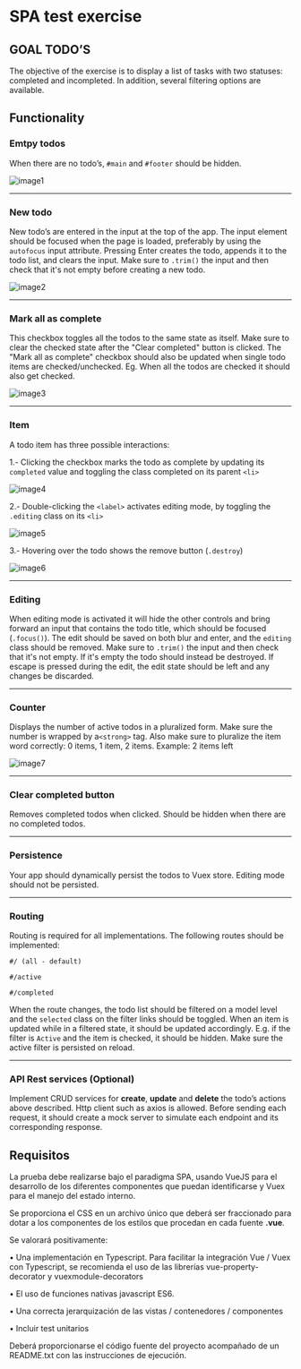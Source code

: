 # SPA test exercise

## GOAL TODO’S

The objective of the exercise is to display a list of tasks with two statuses: completed and incompleted. In addition, several filtering options are available.

## Functionality

### Emtpy todos

When there are no todo’s, `#main` and `#footer` should be hidden.

![image1](./docs-images/image1.png)

---

### New todo

New todo’s are entered in the input at the top of the app. The input element should be
focused when the page is loaded, preferably by using the `autofocus` input attribute. Pressing
Enter creates the todo, appends it to the todo list, and clears the input. Make sure to `.trim()`
the input and then check that it's not empty before creating a new todo.

![image2](./docs-images/image2.png)

---

### Mark all as complete

This checkbox toggles all the todos to the same state as itself. Make sure to clear the checked
state after the "Clear completed" button is clicked. The "Mark all as complete" checkbox
should also be updated when single todo items are checked/unchecked. Eg. When all the todos
are checked it should also get checked.

![image3](./docs-images/image3.png)

---

### Item

A todo item has three possible interactions:

1.- Clicking the checkbox marks the todo as complete by updating its `completed` value and toggling the class completed on its parent `<li>`

![image4](./docs-images/image4.png)

2.- Double-clicking the `<label>` activates editing mode, by toggling the `.editing` class on its `<li>`

![image5](./docs-images/image5.png)

3.- Hovering over the todo shows the remove button (`.destroy`)

![image6](./docs-images/image6.png)

---

### Editing

When editing mode is activated it will hide the other controls and bring forward an input that contains the todo title, which should be focused (`.focus()`). The edit should be saved on both blur and enter, and the `editing` class should be removed. Make sure to `.trim()` the input and then check that it's not empty. If it's empty the todo should instead be destroyed. If escape is pressed during the edit, the edit state should be left and any changes be discarded.

---

### Counter

Displays the number of active todos in a pluralized form. Make sure the number is wrapped by a`<strong>` tag. Also make sure to pluralize the item word correctly: 0 items, 1 item, 2 items. Example: 2 items left

![image7](./docs-images/image7.png)

---

### Clear completed button

Removes completed todos when clicked. Should be hidden when there are no completed todos.

---

### Persistence

Your app should dynamically persist the todos to Vuex store. Editing mode should not be persisted.

---

### Routing

Routing is required for all implementations. The following routes should be implemented:

`#/ (all - default)`

`#/active`

`#/completed`

When the route changes, the todo list should be filtered on a model level and the `selected` class on the filter links should be toggled. When an item is updated while in a filtered state, it should be updated accordingly. E.g. if the filter is `Active` and the item is checked, it should be hidden. Make sure the active filter is persisted on reload.

---

### API Rest services (Optional)

Implement CRUD services for **create**, **update** and **delete** the todo’s actions above described. Http client such as axios is allowed. Before sending each request, it should create a mock server to simulate each endpoint and its corresponding response.


## Requisitos

La prueba debe realizarse bajo el paradigma SPA, usando VueJS para el desarrollo de los diferentes componentes que puedan identificarse y Vuex para el manejo del estado interno.

Se proporciona el CSS en un archivo único que deberá ser fraccionado para dotar a los componentes de los estilos que procedan en cada fuente **.vue**.

Se valorará positivamente:

• Una implementación en Typescript. Para facilitar la integración Vue / Vuex con
Typescript, se recomienda el uso de las librerías vue-property-decorator y vuexmodule-decorators

• El uso de funciones nativas javascript ES6.

• Una correcta jerarquización de las vistas / contenedores / componentes

• Incluir test unitarios

Deberá proporcionarse el código fuente del proyecto acompañado de un README.txt con las instrucciones de ejecución.